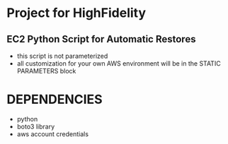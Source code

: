 # Project for HighFidelity

## EC2 Python Script for Automatic Restores

* this script is not parameterized
* all customization for your own AWS environment will be in the STATIC PARAMETERS block

# DEPENDENCIES

* python
* boto3 library
* aws account credentials
